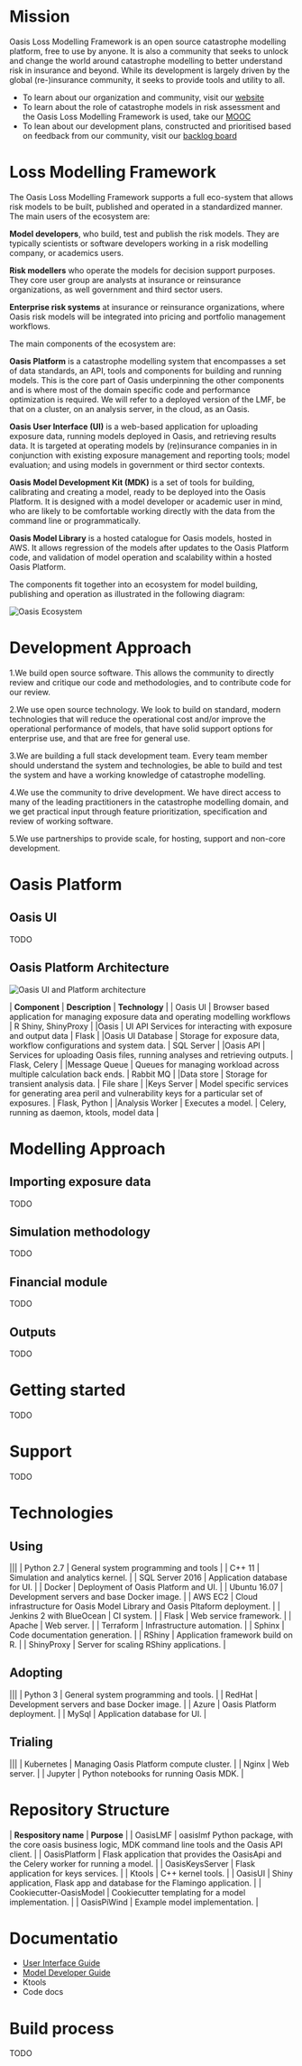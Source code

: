 # Mission

Oasis Loss Modelling Framework is an open source catastrophe modelling platform, free to use by anyone. It is also a community that seeks to unlock and change the world around catastrophe modelling to better understand risk in insurance and beyond. While its development is largely driven by the global (re-)insurance community, it seeks to provide tools and utility to all.
- To learn about our organization and community, visit our [website](http://www.oasislmf.org)
- To learn about the role of catastrophe models in risk assessment and the Oasis Loss Modelling Framework is used, take our [MOOC](http://www.oasismooc.org/)
- To lean about our development plans, constructed and prioritised based on feedback from our community, visit our [backlog board](https://trello.com/b/7O0krVYr/backlog)

# Loss Modelling Framework

The Oasis Loss Modelling Framework supports a full eco-system that allows risk models to be built, published and operated in a standardized manner. The main users of the ecosystem are:

**Model developers**, who build, test and publish the risk models. They are typically scientists or software developers working in a risk modelling company, or academics users.

**Risk modellers** who operate the models for decision support purposes. They core user group are analysts at insurance or reinsurance organizations, as well government and third sector users.

**Enterprise risk systems** at insurance or reinsurance organizations, where Oasis risk models will be integrated into pricing and portfolio management workflows.

The main components of the ecosystem are:

**Oasis Platform** is a catastrophe modelling system that encompasses a set of data standards, an API, tools and components for building and running models. This is the core part of Oasis underpinning the other components and is where most of the domain specific code and performance optimization is required. We will refer to a deployed version of the LMF, be that on a cluster, on an analysis server, in the cloud, as an Oasis.

**Oasis User Interface (UI)** is a web-based application for uploading exposure data, running models deployed in Oasis, and retrieving results data. It is targeted at operating models by (re)insurance companies in in conjunction with existing exposure management and reporting tools; model evaluation; and using models in government or third sector contexts.
 
**Oasis Model Development Kit (MDK)** is a set of tools for building, calibrating and creating a model, ready to be deployed into the Oasis Platform. It is designed with a model developer or academic user in mind, who are likely to be comfortable working directly with the data from the command line or programmatically.  

**Oasis Model Library** is a hosted catalogue for Oasis models, hosted in AWS. It allows regression of the models after updates to the Oasis Platform code, and validation of model operation and scalability within a hosted Oasis Platform.

The components fit together into an ecosystem for  model building, publishing and operation as illustrated in the following diagram:

![Oasis Ecosystem](static/oasis_ecosystem.jpg)

# Development Approach

1.We build open source software. This allows the community to directly review and critique our code and methodologies, and to contribute code for our review. 

2.We use open source technology. We look to build on standard, modern technologies that 
will reduce the operational cost and/or improve the operational performance of models, that 
have solid support options for enterprise use, and that are free for general use. 

3.We are building a full stack development team. Every team member should understand the 
system and technologies, be able to build and test the system and have a working knowledge 
of catastrophe modelling. 

4.We use the community to drive development. We have direct access to many of the leading 
practitioners in the catastrophe modelling domain, and we get practical input through feature 
prioritization, specification and review of working software. 

5.We use partnerships to provide scale, for hosting, support and non-core development. 

# Oasis Platform

## Oasis UI

TODO

## Oasis Platform Architecture

![Oasis UI and Platform architecture](static/oasis_architecture_tiers.jpg)

| **Component** |	**Description** | **Technology** |
| Oasis UI	| Browser based application for managing exposure data and operating modelling workflows |	R Shiny, ShinyProxy |
|Oasis | UI API	Services for interacting with exposure and output data |	Flask |
|Oasis UI Database	| Storage for exposure data, workflow configurations and system data. | SQL Server | 
|Oasis API |	Services for uploading Oasis files, running analyses and retrieving outputs. |	Flask, Celery | 
|Message Queue |	Queues for managing workload across multiple calculation back ends. |	Rabbit MQ |
|Data store |	Storage for transient analysis data.	| File share |
|Keys Server |	Model specific services for generating area peril and vulnerability keys for a particular set of exposures.	| Flask, Python |
|Analysis Worker |	Executes a model. |	Celery, running as daemon, ktools, model data |

# Modelling Approach

## Importing exposure data

TODO

## Simulation methodology

TODO

## Financial module 

TODO

## Outputs

TODO

# Getting started

TODO 

# Support

TODO

# Technologies

## Using

|||
| Python 2.7 | General system programming and tools | 
| C++ 11 | Simulation and analytics kernel. |
| SQL Server 2016 | Application database for UI. |
| Docker | Deployment of Oasis Platform and UI. |
| Ubuntu 16.07 | Development servers and base Docker image. |
| AWS EC2 | Cloud infrastructure for Oasis Model Library and Oasis Pltaform deployment. |
| Jenkins 2 with BlueOcean | CI system. |
| Flask | Web service framework. | 
| Apache | Web server. |
| Terraform | Infrastructure automation. |
| Sphinx | Code documentation generation. |
| RShiny | Application framework build on R. |
| ShinyProxy | Server for scaling RShiny applications. |

## Adopting

|||
| Python 3 | General system programming and tools. |
| RedHat | Development servers and base Docker image. |
| Azure | Oasis Platform deployment. |
| MySql | Application database for UI. |

## Trialing

|||
| Kubernetes | Managing Oasis Platform compute cluster. |
| Nginx | Web server. |
| Jupyter | Python notebooks for running Oasis MDK. |

# Repository Structure

| **Respository name**	| **Purpose** |
| OasisLMF	| oasislmf Python package, with the core oasis business logic, MDK command line tools and the Oasis API client. |
| OasisPlatform	| Flask application that provides the OasisApi and the Celery worker for running a model. |
| OasisKeysServer	| Flask application for keys services. |
| Ktools	| C++ kernel tools. |
| OasisUI	| Shiny application, Flask app and database for the Flamingo application. |
| Cookiecutter-OasisModel	| Cookiecutter templating for a model implementation. |
| OasisPiWind	| Example model implementation. |

# Documentatio

- [User Interface Guide](docs/Oasis_User_Interface_guide.pdf)
- [Model Developer Guide](docs/Oasis_Model_Developer_Guide.pdf)
- Ktools
- Code docs

# Build process

TODO
